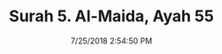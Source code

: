 ---
title       : "Surah 5. Al-Maida, Ayah 55"
date        : 7/25/2018 2:54:50 PM
draft       : false
type        : "quran"
layout      : "compare"
BookCode    : "CMP"
SurahNumber : "5"
AyahNumber  : "55"
TotalAyah   : "120"
---